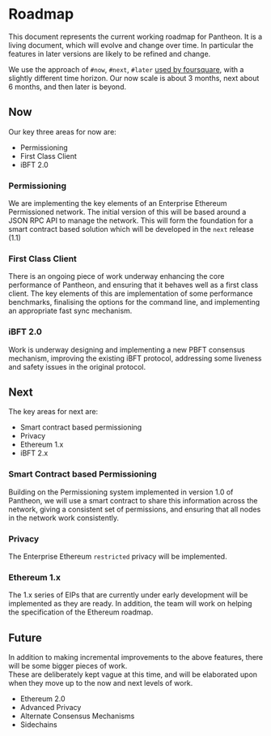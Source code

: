 # Roadmap
This document represents the current working roadmap for Pantheon.  It is a living document, which will evolve and change over time.  In particular the features in later versions are likely to be refined and change.

We use the approach of  `#now`, `#next`, `#later` [used by foursquare](https://medium.com/@noah_weiss/now-next-later-roadmaps-without-the-drudgery-1cfe65656645), with a slightly different time horizon.  Our now scale is about 3 months, next about 6 months, and then later is beyond.

## Now
Our key three areas for now are:
* Permissioning
* First Class Client
* iBFT 2.0

### Permissioning
We are implementing the key elements of an Enterprise Ethereum Permissioned network.  The initial version of this will be based around a JSON RPC API to manage the network. This will form the foundation for a smart contract based solution which will be developed in the `next` release (1.1)

### First Class Client
There is an ongoing piece of work underway enhancing the core performance of Pantheon, and ensuring that it behaves well as a first class client. The key elements of this are implementation of some performance benchmarks, finalising the options for the command line, and implementing an appropriate fast sync mechanism.

### iBFT 2.0
Work is underway designing and implementing a new PBFT consensus mechanism, improving the existing iBFT protocol, addressing some liveness and safety issues in the original protocol.

## Next
The key areas for next are:
* Smart contract based permissioning
* Privacy
* Ethereum 1.x
* iBFT 2.x

### Smart Contract based Permissioning
Building on the Permissioning system  implemented in version 1.0 of Pantheon, we will use a smart contract to share this information across the network, giving a consistent set of permissions, and ensuring that all nodes in the network work consistently.

### Privacy
The Enterprise Ethereum `restricted` privacy will be implemented.

### Ethereum 1.x
The 1.x series of EIPs that are currently under early development will be implemented as they are ready.  In addition, the team will work on helping the specification of the Ethereum roadmap.

## Future
In addition to making incremental improvements to the above features, there will be some bigger pieces of work.  
These are deliberately kept vague at this time, and will be elaborated upon when they move up to the now and next levels of work.
* Ethereum 2.0
* Advanced Privacy
* Alternate Consensus Mechanisms
* Sidechains

